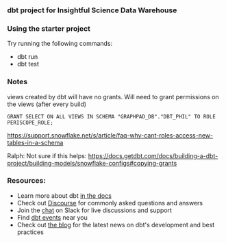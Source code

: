 ### dbt project for Insightful Science Data Warehouse

### Using the starter project

Try running the following commands:

- dbt run
- dbt test

### Notes

views created by dbt will have no grants. Will need to grant permissions on the views (after every build)

```
GRANT SELECT ON ALL VIEWS IN SCHEMA "GRAPHPAD_DB"."DBT_PHIL" TO ROLE PERISCOPE_ROLE;
```

https://support.snowflake.net/s/article/faq-why-cant-roles-access-new-tables-in-a-schema

Ralph: Not sure if this helps: https://docs.getdbt.com/docs/building-a-dbt-project/building-models/snowflake-configs#copying-grants

### Resources:

- Learn more about dbt [in the docs](https://docs.getdbt.com/docs/overview)
- Check out [Discourse](https://discourse.getdbt.com/) for commonly asked questions and answers
- Join the [chat](http://slack.getdbt.com/) on Slack for live discussions and support
- Find [dbt events](https://events.getdbt.com) near you
- Check out [the blog](https://blog.getdbt.com/) for the latest news on dbt's development and best practices

